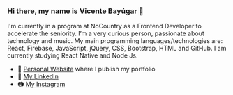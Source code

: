 ### Hi there, my name is Vicente Bayúgar 👋

I'm currently in a program at NoCountry as a Frontend Developer to accelerate the seniority. 
I’m a very curious person, passionate about technology and music. 
My main programming languages/technologies are: React, Firebase, JavaScript, jQuery, CSS, Bootstrap, HTML and GitHub. 
I am currently studying React Native and Node Js.

- 💼 [Personal Website](https://vicentebayugar.netlify.app/) where I publish my portfolio
- 📝 [My LinkedIn](https://www.linkedin.com/in/vicente-bayugar/)
- 📷 [My Instagram](https://www.instagram.com/vicenbayugar/)
